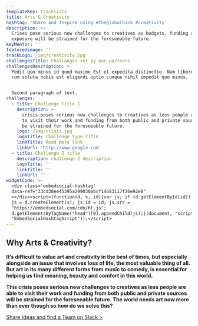 ```yaml
---
templateKey: tracklists
title: Arts & Creativity
hashtag: 'Share and Inspire using #theglobalhack #creativity'
description: >-
  Crises pose serious new challenges to creatives as budgets, funding and
  exposure will be strained for the foreseeable future.
keyMentor: ''
featuredimage: ''
trackLogo: /img/creativity.jpg
challengesTitle: Challanges set by our partners
challengesDescription: >-
  Pedit quo minus id quod maxime Est et expedita distinctio. Nam libero tempore,
  cum soluta nobis est eligendi optio cumque nihil impedit quo minus.


  Second paragraph of text.
challenges:
  - title: Challenge title 1
    description: >-
      crisis poses serious new challenges to creatives as less people are able
      to visit their work and funding from both public and private sources will
      be strained for the foreseeable future.
    logo: /img/crisis.jpg
    logoTitle: Challenge type title
    linkTitle: Read more link
    linkUrl: 'http://www.google.com'
  - title: Challenge 2 title
    description: challenge 2 description
    logoTitle: ''
    linkTitle: ''
    linkUrl: ''
widgetCode: >-
  <div class='embedsocial-hashtag'
  data-ref="33cd38ee45395a299030abcf14b83117f26e92e8"
  ></div><script>(function(d, s, id){var js; if (d.getElementById(id)) {return;}
  js = d.createElement(s); js.id = id; js.src =
  "https://embedsocial.com/cdn/ht.js";
  d.getElementsByTagName("head")[0].appendChild(js);}(document, "script",
  "EmbedSocialHashtagScript"));</script>
---
```

## **Why Arts & Creativity?**

**It’s difficult to value art and creativity in the best of times, but especially alongside an issue that involves loss of life, the most valuable thing of all. But art in its many different forms from music to comedy, is essential for helping us find meaning, beauty and comfort in this world.**

**This crisis poses serious new challenges to creatives as less people are able to visit their work and funding from both public and private sources will be strained for the foreseeable future. The world needs art now more than ever though so how do we solve this?**

[Share Ideas and find a Team on Slack >](http://theglobalhack.com/slack)